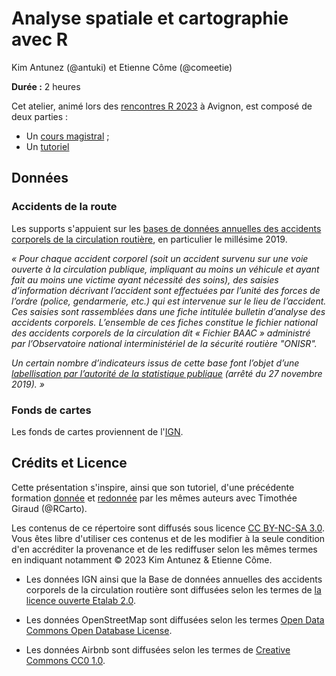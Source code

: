 # Analyse spatiale et cartographie avec R

Kim Antunez (@antuki) et Etienne Côme (@comeetie)

**Durée :** 2 heures

Cet atelier, animé lors des [rencontres R 2023](https://rr2023.sciencesconf.org/) à Avignon, est composé de deux parties :

- Un [cours magistral](https://antuki.github.io/RR2023_tuto_statspatiale/lecture.html) ;
- Un [tutoriel](https://antuki.github.io/RR2023_tuto_statspatiale/exercises.html)  

## Données

### Accidents de la route

Les supports s'appuient sur les 
[bases de données annuelles des accidents corporels de la circulation routière](https://www.data.gouv.fr/fr/datasets/bases-de-donnees-annuelles-des-accidents-corporels-de-la-circulation-routiere-annees-de-2005-a-2019/), en particulier le millésime 2019. 

*« Pour chaque accident corporel (soit un accident survenu sur une voie ouverte à la circulation publique, impliquant au moins un véhicule et ayant fait au moins une victime ayant nécessité des soins), des saisies d’information décrivant l’accident sont effectuées par l’unité des forces de l’ordre (police, gendarmerie, etc.) qui est intervenue sur le lieu de l’accident. Ces saisies sont rassemblées dans une fiche intitulée bulletin d’analyse des accidents corporels. L’ensemble de ces fiches constitue le fichier national des accidents corporels de la circulation dit « Fichier BAAC » administré par l’Observatoire national interministériel de la sécurité routière "ONISR".*

*Un certain nombre d’indicateurs issus de cette base font l’objet d’une [labellisation par l’autorité de la statistique publique](https://www.onisr.securite-routiere.gouv.fr/outils-statistiques/indicateurs-labellises) (arrêté du 27 novembre 2019). »*

### Fonds de cartes

Les fonds de cartes proviennent de l'[IGN](https://geoservices.ign.fr/documentation/diffusion/telechargement-donnees-libres.html#contoursiris).

## Crédits et Licence

Cette présentation s'inspire, ainsi que son tutoriel, d'une précédente formation [donnée](https://github.com/comeetie/satRday) et [redonnée](https://github.com/comeetie/quantilille) par les mêmes auteurs avec Timothée Giraud (@RCarto). 

Les contenus de ce répertoire sont diffusés sous licence [CC BY-NC-SA 3.0](https://creativecommons.org/licenses/by-nc-sa/3.0/). Vous êtes libre d'utiliser ces contenus et de les modifier à la seule condition d'en accréditer la provenance et de les rediffuser selon les mêmes termes en indiquant notamment © 2023 Kim Antunez & Etienne Côme.


- Les données IGN ainsi que la Base de données annuelles des accidents corporels de la circulation routière sont diffusées selon les termes de [la licence ouverte Etalab 2.0](https://www.etalab.gouv.fr/licence-ouverte-open-licence). 

- Les données OpenStreetMap sont diffusées selon les termes [Open Data Commons Open Database License](https://www.openstreetmap.org/copyright/fr). 
- Les données Airbnb sont diffusées selon les termes de [Creative Commons CC0 1.0](https://creativecommons.org/publicdomain/zero/1.0/).

